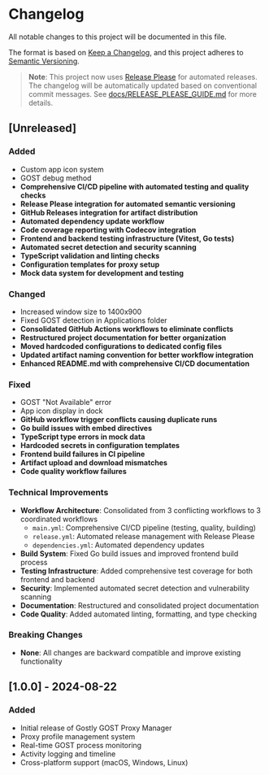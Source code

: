 # Changelog

All notable changes to this project will be documented in this file.

The format is based on [Keep a Changelog](https://keepachangelog.com/en/1.0.0/),
and this project adheres to [Semantic Versioning](https://semver.org/spec/v2.0.0.html).

> **Note**: This project now uses [Release Please](https://github.com/googleapis/release-please-action) for automated releases. 
> The changelog will be automatically updated based on conventional commit messages. 
> See [docs/RELEASE_PLEASE_GUIDE.md](docs/RELEASE_PLEASE_GUIDE.md) for more details.

## [Unreleased]

### Added
- Custom app icon system
- GOST debug method
- **Comprehensive CI/CD pipeline with automated testing and quality checks**
- **Release Please integration for automated semantic versioning**
- **GitHub Releases integration for artifact distribution**
- **Automated dependency update workflow**
- **Code coverage reporting with Codecov integration**
- **Frontend and backend testing infrastructure (Vitest, Go tests)**
- **Automated secret detection and security scanning**
- **TypeScript validation and linting checks**
- **Configuration templates for proxy setup**
- **Mock data system for development and testing**

### Changed
- Increased window size to 1400x900
- Fixed GOST detection in Applications folder
- **Consolidated GitHub Actions workflows to eliminate conflicts**
- **Restructured project documentation for better organization**
- **Moved hardcoded configurations to dedicated config files**
- **Updated artifact naming convention for better workflow integration**
- **Enhanced README.md with comprehensive CI/CD documentation**

### Fixed
- GOST "Not Available" error
- App icon display in dock
- **GitHub workflow trigger conflicts causing duplicate runs**
- **Go build issues with embed directives**
- **TypeScript type errors in mock data**
- **Hardcoded secrets in configuration templates**
- **Frontend build failures in CI pipeline**
- **Artifact upload and download mismatches**
- **Code quality workflow failures**

### Technical Improvements
- **Workflow Architecture**: Consolidated from 3 conflicting workflows to 3 coordinated workflows
  - `main.yml`: Comprehensive CI/CD pipeline (testing, quality, building)
  - `release.yml`: Automated release management with Release Please
  - `dependencies.yml`: Automated dependency updates
- **Build System**: Fixed Go build issues and improved frontend build process
- **Testing Infrastructure**: Added comprehensive test coverage for both frontend and backend
- **Security**: Implemented automated secret detection and vulnerability scanning
- **Documentation**: Restructured and consolidated project documentation
- **Code Quality**: Added automated linting, formatting, and type checking

### Breaking Changes
- **None**: All changes are backward compatible and improve existing functionality

## [1.0.0] - 2024-08-22

### Added
- Initial release of Gostly GOST Proxy Manager
- Proxy profile management system
- Real-time GOST process monitoring
- Activity logging and timeline
- Cross-platform support (macOS, Windows, Linux)
